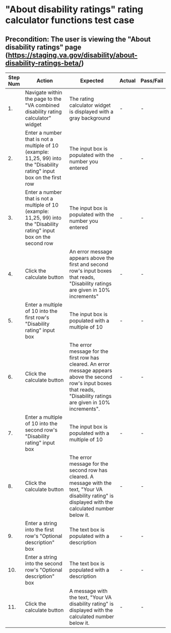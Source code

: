 # "About disability ratings" rating calculator functions test case

## Precondition: The user is viewing the "About disability ratings" page (https://staging.va.gov/disability/about-disability-ratings-beta/)

| Step Num | Action | Expected | Actual | Pass/Fail |
| -------------- | ------------- | --------------- | ------------- | ------ |
| 1. | Navigate within the page to the "VA combined disability rating calculator" widget | The rating calculator widget is displayed with a gray background | - | - |
| 2. | Enter a number that is not a multiple of 10 (example: 11,25, 99) into the "Disability rating" input box on the first row | The input box is populated with the number you entered | - | - |
| 3. | Enter a number that is not a multiple of 10 (example: 11,25, 99) into the "Disability rating" input box on the second row | The input box is populated with the number you entered | - | - |
| 4. | Click the calculate button | An error message appears above the first and second row's input boxes that reads, "Disability ratings are given in 10% increments" | - | - |
| 5. | Enter a multiple of 10 into the first row's "Disability rating" input box | The input box is populated with a multiple of 10 | - | - |
| 6. | Click the calculate button | The error message for the first row has cleared.  An error message appears above the second row's input boxes that reads, "Disability ratings are given in 10% increments". | - | - |
| 7. | Enter a multiple of 10 into the second row's "Disability rating" input box| The input box is populated with a multiple of 10 | - | - |
| 8. | Click the calculate button | The error message for the second row has cleared. A message with the text, "Your VA disability rating" is displayed with the calculated number below it. | - | - |
| 9. | Enter a string into the first row's "Optional description" box | The text box is populated with a description | - | - |
| 10. | Enter a string into the second row's "Optional description" box | The text box is populated with a description | - | - |
| 11. | Click the calculate button | A message with the text, "Your VA disability rating" is displayed with the calculated number below it. | - | - |